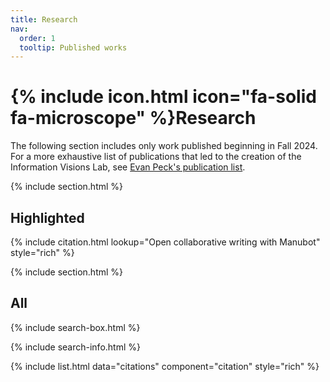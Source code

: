```yaml
---
title: Research
nav:
  order: 1
  tooltip: Published works
---
```


# {% include icon.html icon="fa-solid fa-microscope" %}Research

The following section includes only work published beginning in Fall 2024. For a more exhaustive list of publications that led to the creation of the Information Visions Lab, see [Evan Peck's publication list](https://evanpeck.github.io/publications/). 

{% include section.html %}

## Highlighted

{% include citation.html lookup="Open collaborative writing with Manubot" style="rich" %}

{% include section.html %}

## All

{% include search-box.html %}

{% include search-info.html %}

{% include list.html data="citations" component="citation" style="rich" %}
